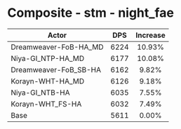 # Composite - stm - night_fae
| Actor | DPS | Increase |
|---|:---:|:---:|
|Dreamweaver-FoB-HA_MD|6224|10.93%|
|Niya-GI_NTP-HA_MD|6177|10.08%|
|Dreamweaver-FoB_SB-HA|6162|9.82%|
|Korayn-WHT-HA_MD|6126|9.18%|
|Niya-GI_NTB-HA|6035|7.55%|
|Korayn-WHT_FS-HA|6032|7.49%|
|Base|5611|0.00%|
